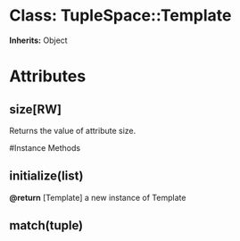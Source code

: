 # Class: TupleSpace::Template
**Inherits:** Object
    



# Attributes
## size[RW] [](#attribute-i-size)
Returns the value of attribute size.


#Instance Methods
## initialize(list) [](#method-i-initialize)

**@return** [Template] a new instance of Template

## match(tuple) [](#method-i-match)

